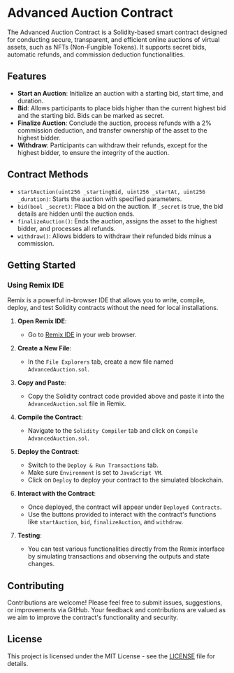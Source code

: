 # Advanced Auction Contract

The Advanced Auction Contract is a Solidity-based smart contract designed for conducting secure, transparent, and efficient online auctions of virtual assets, such as NFTs (Non-Fungible Tokens). It supports secret bids, automatic refunds, and commission deduction functionalities.

## Features

- **Start an Auction**: Initialize an auction with a starting bid, start time, and duration.
- **Bid**: Allows participants to place bids higher than the current highest bid and the starting bid. Bids can be marked as secret.
- **Finalize Auction**: Conclude the auction, process refunds with a 2% commission deduction, and transfer ownership of the asset to the highest bidder.
- **Withdraw**: Participants can withdraw their refunds, except for the highest bidder, to ensure the integrity of the auction.

## Contract Methods

- `startAuction(uint256 _startingBid, uint256 _startAt, uint256 _duration)`: Starts the auction with specified parameters.
- `bid(bool _secret)`: Place a bid on the auction. If `_secret` is true, the bid details are hidden until the auction ends.
- `finalizeAuction()`: Ends the auction, assigns the asset to the highest bidder, and processes all refunds.
- `withdraw()`: Allows bidders to withdraw their refunded bids minus a commission.

## Getting Started

### Using Remix IDE

Remix is a powerful in-browser IDE that allows you to write, compile, deploy, and test Solidity contracts without the need for local installations.

1. **Open Remix IDE**:

   - Go to [Remix IDE](https://remix.ethereum.org) in your web browser.

2. **Create a New File**:

   - In the `File Explorers` tab, create a new file named `AdvancedAuction.sol`.

3. **Copy and Paste**:

   - Copy the Solidity contract code provided above and paste it into the `AdvancedAuction.sol` file in Remix.

4. **Compile the Contract**:

   - Navigate to the `Solidity Compiler` tab and click on `Compile AdvancedAuction.sol`.

5. **Deploy the Contract**:

   - Switch to the `Deploy & Run Transactions` tab.
   - Make sure `Environment` is set to `JavaScript VM`.
   - Click on `Deploy` to deploy your contract to the simulated blockchain.

6. **Interact with the Contract**:

   - Once deployed, the contract will appear under `Deployed Contracts`.
   - Use the buttons provided to interact with the contract's functions like `startAuction`, `bid`, `finalizeAuction`, and `withdraw`.

7. **Testing**:
   - You can test various functionalities directly from the Remix interface by simulating transactions and observing the outputs and state changes.

## Contributing

Contributions are welcome! Please feel free to submit issues, suggestions, or improvements via GitHub. Your feedback and contributions are valued as we aim to improve the contract's functionality and security.

## License

This project is licensed under the MIT License - see the [LICENSE](LICENSE) file for details.

